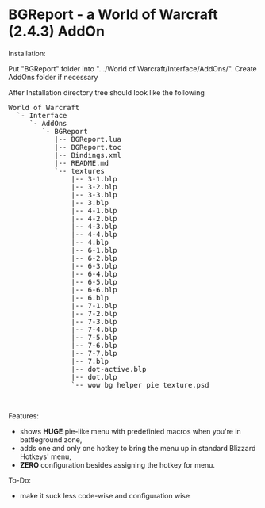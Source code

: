 BGReport - a World of Warcraft (2.4.3) AddOn
===================================================

Installation:

Put "BGReport" folder into ".../World of Warcraft/Interface/AddOns/".
Create AddOns folder if necessary

After Installation directory tree should look like the following

<pre>
World of Warcraft
  `- Interface
     `- AddOns
    	`- BGReport
           |-- BGReport.lua
           |-- BGReport.toc
           |-- Bindings.xml
           |-- README.md
           `-- textures
               |-- 3-1.blp
               |-- 3-2.blp
               |-- 3-3.blp
               |-- 3.blp
               |-- 4-1.blp
               |-- 4-2.blp
               |-- 4-3.blp
               |-- 4-4.blp
               |-- 4.blp
               |-- 6-1.blp
               |-- 6-2.blp
               |-- 6-3.blp
               |-- 6-4.blp
               |-- 6-5.blp
               |-- 6-6.blp
               |-- 6.blp
               |-- 7-1.blp
               |-- 7-2.blp
               |-- 7-3.blp
               |-- 7-4.blp
               |-- 7-5.blp
               |-- 7-6.blp
               |-- 7-7.blp
               |-- 7.blp
               |-- dot-active.blp
               |-- dot.blp
               `-- wow bg helper pie texture.psd


</pre>

Features:
- shows **HUGE** pie-like menu with predefinied macros when you're in battleground zone,
- adds one and only one hotkey to bring the menu up in standard Blizzard Hotkeys' menu,
- **ZERO** configuration besides assigning the hotkey for menu.

To-Do:
- make it suck less code-wise and configuration wise
